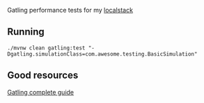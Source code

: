Gatling performance tests for my [localstack](https://github.com/slawekradzyminski/awesome-localstack)

## Running

```commandline
./mvnw clean gatling:test "-Dgatling.simulationClass=com.awesome.testing.BasicSimulation"
```

## Good resources

[Gatling complete guide](https://www.james-willett.com/gatling-load-testing-complete-guide/)